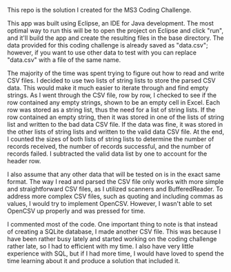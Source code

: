 This repo is the solution I created for the MS3 Coding Challenge.

This app was built using Eclipse, an IDE for Java development. The most optimal way to run this will be to open the project on Eclipse and click "run", and it'll build the app and create the resulting files in the base directory. The data provided for this coding challenge is already saved as "data.csv"; however, if you want to use other data to test with you can replace "data.csv" with a file of the same name.

The majority of the time was spent trying to figure out how to read and write CSV files. I decided to use two lists of string lists to store the parsed CSV data. This would make it much easier to iterate through and find empty strings. As I went through the CSV file, row by row, I checked to see if the row contained any empty strings, shown to be an empty cell in Excel. Each row was stored as a string list, thus the need for a list of string lists. If the row contained an empty string, then it was stored in one of the lists of string list and written to the bad data CSV file. If the data was fine, it was stored in the other lists of string lists and written to the valid data CSV file. At the end, I counted the sizes of both lists of string lists to determine the number of records received, the number of records successful, and the number of records failed. I subtracted the valid data list by one to account for the header row.

I also assume that any other data that will be tested on is in the exact same format. The way I read and parsed the CSV file only works with more simple and straightforward CSV files, as I utilized scanners and BufferedReader. To address more complex CSV files, such as quoting and including commas as values, I would try to implement OpenCSV. However, I wasn't able to set OpenCSV up properly and was pressed for time.

I commented most of the code. One important thing to note is that instead of creating a SQLite database, I made another CSV file. This was because I have been rather busy lately and started working on the coding challenge rather late, so I had to efficient with my time. I also have very little experience with SQL, but if I had more time, I would have loved to spend the time learning about it and produce a solution that included it.
